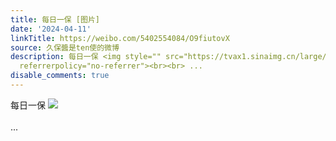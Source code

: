 ```yaml
---
title: 每日一保 [图片]
date: '2024-04-11'
linkTitle: https://weibo.com/5402554084/O9fiutovX
source: 久保醬是ten使的微博
description: 每日一保 <img style="" src="https://tvax1.sinaimg.cn/large/005TCz76gy1hon25rcl43j30u012jgow.jpg"
  referrerpolicy="no-referrer"><br><br> ...
disable_comments: true
---
```

每日一保 <img style="" src="https://tvax1.sinaimg.cn/large/005TCz76gy1hon25rcl43j30u012jgow.jpg" referrerpolicy="no-referrer"><br><br> ...